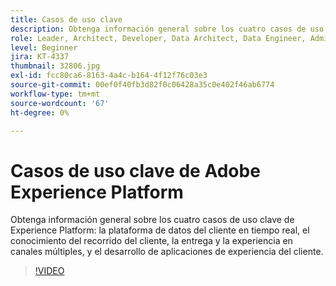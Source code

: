 ```yaml
---
title: Casos de uso clave
description: Obtenga información general sobre los cuatro casos de uso clave de Experience Platform&mdash; real-time customer data platform, conocimiento del recorrido del cliente, entrega y experiencia en canales múltiples, y desarrollo de aplicaciones de experiencia del cliente.
role: Leader, Architect, Developer, Data Architect, Data Engineer, Admin, User
level: Beginner
jira: KT-4337
thumbnail: 32806.jpg
exl-id: fcc80ca6-8163-4a4c-b164-4f12f76c03e3
source-git-commit: 00ef0f40fb3d82f0c06428a35c0e402f46ab6774
workflow-type: tm+mt
source-wordcount: '67'
ht-degree: 0%

---
```


# Casos de uso clave de Adobe Experience Platform

Obtenga información general sobre los cuatro casos de uso clave de Experience Platform: la plataforma de datos del cliente en tiempo real, el conocimiento del recorrido del cliente, la entrega y la experiencia en canales múltiples, y el desarrollo de aplicaciones de experiencia del cliente.

>[!VIDEO](https://video.tv.adobe.com/v/32806?learn=on)

